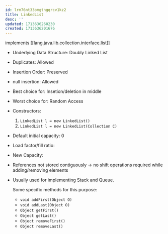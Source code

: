 ```yaml
---
id: lrm76nt33omgtngqrcv1kz2
title: LinkedList
desc: ''
updated: 1713636260230
created: 1713636201676
---
```


implements [[lang.java.lib.collection.interface.list]]

- Underlying Data Structure: Doubly Linked List
- Duplicates: Allowed
- Insertion Order: Preserved
- null insertion: Allowed
- Best choice for: Insetion/deletion in middle
- Worst choice for: Random Access
- Constructors:
  1. `LinkedList l = new LinkedList()`
  2. `LinkedList l = new LinkedList(Collection C)`
- Default initial capacity: 0
- Load factor/fill ratio:
- New Capacity:

- References not stored contiguously → no shift operations required while adding/removing elements

- Usually used for implementing Stack and Queue.

    Some specific methods for this purpose:

  - `void addFirst(Object O)`
  - `void addLast(Object O)`
  - `Object getFirst()`
  - `Object getLast()`
  - `Object removeFirst()`
  - `Object removeLast()`
